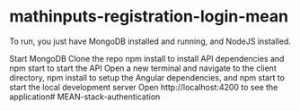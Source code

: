 # mathinputs-registration-login-mean

To run, you just have MongoDB installed and running, and NodeJS installed.

Start MongoDB
Clone the repo
npm install to install API dependencies and npm start to start the API
Open a new terminal and navigate to the client directory, npm install to setup the Angular dependencies, and npm start to start the local development server
Open http://localhost:4200 to see the application# MEAN-stack-authentication
